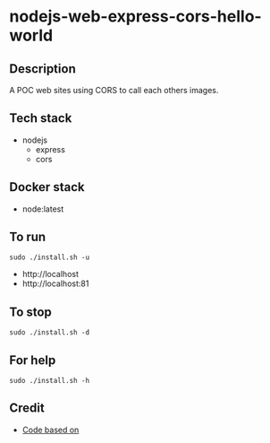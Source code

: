 # nodejs-web-express-cors-hello-world

## Description
A POC web sites using CORS
to call each others images.

## Tech stack
- nodejs
  - express
  - cors

## Docker stack
- node:latest

## To run
`sudo ./install.sh -u`
- http://localhost
- http://localhost:81

## To stop
`sudo ./install.sh -d`

## For help
`sudo ./install.sh -h`

## Credit
- [Code based on](https://stackabuse.com/handling-cors-with-node-js/)
